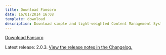 ```yaml
---
title: Download Fansoro
date: 16/01/2014 16:08
template: download
description: Download simple and light-weighted Content Management System written in PHP
---
```


<a href="https://github.com/fansoro/fansoro/releases/download/v2.0.3/fansoro-2.0.3.zip" class="btn btn-black no-margin">Download Fansoro</a>  

Latest release: 2.0.3. [View the release notes in the Changelog.](https://github.com/fansoro/fansoro/blob/master/CHANGELOG.md)
